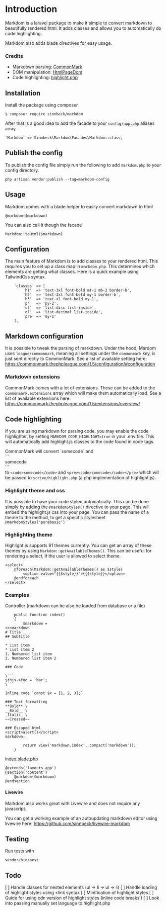 # Introduction

Markdom is a laravel package to make it simple to convert markdown to beautifully rendered html. It adds classes and allows you to automatically do code highlighting.

Markdom also adds blade directives for easy usage.

### Credits
* Markdown parsing: [CommonMark](https://github.com/thephpleague/commonmark)
* DOM manipulation: [HtmlPageDom](https://github.com/wasinger/htmlpagedom)
* Code highlighting: [highlight.php](https://github.com/scrivo/highlight.php) 

## Installation
Install the package using composer
```
$ composer require sinnbeck/markdom
```

After that is a good idea to add the facade to your `config/app.php` aliases array.
```
'Markdom' => Sinnbeck\Markdom\Facades\Markdom::class,
```

## Publish the config
To publish the config file simply run the following to add `markdom.php` to your config directory.
```
php artisan vendor:publish --tag=markdom-config
```

## Usage
Markdom comes with a blade helper to easily convert markdown to html
```
@markdom($markdown)
```
You can also call it though the facade
```
Markdom::toHtml($markdown)
```

## Configuration
The main feature of Markdom is to add classes to your rendered html. This requires you to set up a class map in `markdom.php`. This determines which elements are getting what classes.
Here is a quick example using TailwindCss syntax.
```
    'classes' => [
        'h1'  => 'text-3xl font-bold mt-1 mb-2 border-b',
        'h2'  => 'text-2xl font-bold my-1 border-b',
        'h3'  => 'text-xl font-bold my-1',
        'p'   => 'py-2',
        'ul'  => 'list-disc list-inside',
        'ol'  => 'list-decimal list-inside',
        'pre' => 'my-1'
    ],
```

## Markdown configuration
It is possible to tweak the parsing of markdown. Under the hood, Mardom uses `league/commonmark`, meaning all settings under the `commonmark` key, is just sent directly to CommonMark.
See a list of available setting here: https://commonmark.thephpleague.com/1.5/configuration/#configuration

### Markdown extensions
CommonMark comes with a lot of extensions. These can be added to the `commonmark.extensions` array which will make them automatically load.
See a list of available extensions here: https://commonmark.thephpleague.com/1.5/extensions/overview/

## Code highlighting
If you are using markdown for parsing code, you may enable the code highlighter, by setting `MARKDOM_CODE_HIGHLIGHT=true` in your .env file. This will automatically add highlight.js classes to the code found in code tags.
 
 CommonMark will convert \`somecode\` and \
 \``` \
 somecode \
 \``` \
 to `<code>somecode</code>` and `<pre><code>somecode</code></pre>` which will be passed to `scrivo/highlight.php` (a php implementation of highlight.js).
 
### Highlight theme and css
 It is possible to have your code styled automatically. This can be done simply by adding the `@markdomStyles()` directive to your page. This will embed the highlight.js css into your page. You can pass the name of a theme to the method, to get a specific stylesheet `@markdomStyles('purebasic')`
 
### Highlighting theme
 Highlight.js supports 91 themes currently. You can get an array of these themes by using `Markdom::getAvailableThemes()`. This can be useful for rendering a select, if the user is allowed to select theme.
```
<select>
    @foreach(Markdom::getAvailableThemes() as $style)
        <option value="{{$style}}">{{$style}}</option>
    @endforeach
</select> 
```

### Examples
Controller (markdown can be also be loaded from database or a file)
```
    public function index()
    {
        $markdown = 
<<<markdown
# Title
## Subtitle

* List item
* List item 2
1. Numbered list item
2. Numbered list item 2

### Code

\```
$this->foo = 'bar';
\```

Inline code `const $x = [1, 2, 3];`

### Text formatting
**Bold** \
__Bold__ \
_Italic_ \
~~Crossed~~

### Escaped html
<script>alert()</script>
markdown;

        return view('markdown.index', compact('markdown'));
    }
```
index.blade.php
```
@extends('layouts.app')
@section('content')
    @markdom($markdown)
@endsection
```
#### Livewire
Markdom also works great with Livewire and does not require any javascript.

You can get a working example of an autoupdating markdown editor using livewire here: https://github.com/sinnbeck/livewire-markdom

## Testing
Run tests with
```
vendor/bin/pest
```

## Todo
[ ] Handle classes for nested elements (ul -> li -> ul -> li)
[ ] Handle loading of highlight styles using <link syntax
[ ] Minification of highlight styles
[ ] Guide for using cdn version of highlight styles (inline code breaks!)
[ ] Look into passing manually set language to highlight.php